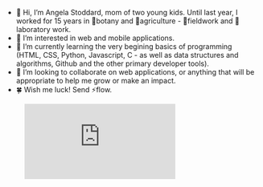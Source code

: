 - 👋 Hi, I’m Angela Stoddard, mom of two young kids. Until last year, I worked for 15 years in 🌿botany and 🐞agriculture - 🥾fieldwork  and 🔬laboratory work. 
- 👀 I’m interested in web and mobile applications.
- 🌱 I’m currently learning the very begining basics of programming (HTML, CSS, Python, Javascript, C - as well as data structures and algorithms, Github and the other primary developer tools).
- 💞️ I’m looking to collaborate on web applications, or anything that will be appropriate to help me grow or make an impact.
- 🍀 Wish me luck! Send ⚡flow.

<figure><embed src="https://wakatime.com/share/@bdbc1621-4e8a-4f3f-a2c6-be2428c23f14/7f042de7-6da8-49b7-8854-8ffe51c893e5.svg"></embed></figure>

